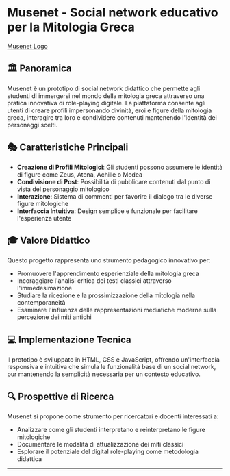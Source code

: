 # Musenet - Social network educativo per la Mitologia Greca

[Musenet Logo](https://github.com/MikCil/musenet/blob/main/assets/musenet.jpeg?raw=true)

## 🏛️ Panoramica

Musenet è un prototipo di social network didattico che permette agli studenti di immergersi nel mondo della mitologia greca attraverso una pratica innovativa di role-playing digitale. La piattaforma consente agli utenti di creare profili impersonando divinità, eroi e figure della mitologia greca, interagire tra loro e condividere contenuti mantenendo l'identità dei personaggi scelti.

## 🎭 Caratteristiche Principali

- **Creazione di Profili Mitologici**: Gli studenti possono assumere le identità di figure come Zeus, Atena, Achille o Medea
- **Condivisione di Post**: Possibilità di pubblicare contenuti dal punto di vista del personaggio mitologico
- **Interazione**: Sistema di commenti per favorire il dialogo tra le diverse figure mitologiche
- **Interfaccia Intuitiva**: Design semplice e funzionale per facilitare l'esperienza utente

## 🎓 Valore Didattico

Questo progetto rappresenta uno strumento pedagogico innovativo per:

- Promuovere l'apprendimento esperienziale della mitologia greca
- Incoraggiare l'analisi critica dei testi classici attraverso l'immedesimazione
- Studiare la ricezione e la prossimizzazione della mitologia nella contemporaneità
- Esaminare l'influenza delle rappresentazioni mediatiche moderne sulla percezione dei miti antichi

## 💻 Implementazione Tecnica

Il prototipo è sviluppato in HTML, CSS e JavaScript, offrendo un'interfaccia responsiva e intuitiva che simula le funzionalità base di un social network, pur mantenendo la semplicità necessaria per un contesto educativo.

## 🔍 Prospettive di Ricerca

Musenet si propone come strumento per ricercatori e docenti interessati a:

- Analizzare come gli studenti interpretano e reinterpretano le figure mitologiche
- Documentare le modalità di attualizzazione dei miti classici
- Esplorare il potenziale del digital role-playing come metodologia didattica

---
